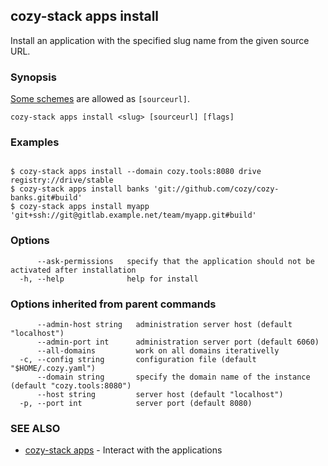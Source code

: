 ## cozy-stack apps install

Install an application with the specified slug name
from the given source URL.

### Synopsis

[Some schemes](https://docs.cozy.io/en/cozy-stack/apps/#sources) are allowed as `[sourceurl]`.

```
cozy-stack apps install <slug> [sourceurl] [flags]
```

### Examples

```

$ cozy-stack apps install --domain cozy.tools:8080 drive registry://drive/stable
$ cozy-stack apps install banks 'git://github.com/cozy/cozy-banks.git#build'
$ cozy-stack apps install myapp 'git+ssh://git@gitlab.example.net/team/myapp.git#build'

```

### Options

```
      --ask-permissions   specify that the application should not be activated after installation
  -h, --help              help for install
```

### Options inherited from parent commands

```
      --admin-host string   administration server host (default "localhost")
      --admin-port int      administration server port (default 6060)
      --all-domains         work on all domains iterativelly
  -c, --config string       configuration file (default "$HOME/.cozy.yaml")
      --domain string       specify the domain name of the instance (default "cozy.tools:8080")
      --host string         server host (default "localhost")
  -p, --port int            server port (default 8080)
```

### SEE ALSO

* [cozy-stack apps](cozy-stack_apps.md)	 - Interact with the applications

